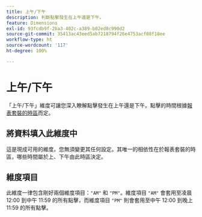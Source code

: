 ```yaml
---
title: 上午/下午
description: 判斷點擊發生在上午還是下午。
feature: Dimensions
exl-id: 93fcdb9f-2ba3-402c-a389-b02ed8c990d2
source-git-commit: 35413ac43eed5ab7218794f26e4753acf08f18ee
workflow-type: ht
source-wordcount: '117'
ht-degree: 100%

---
```


# 上午/下午

「上午/下午」維度可讓您深入瞭解點擊發生在上午還是下午。點擊的時間根據[報表套裝的時區](/help/admin/admin/general-acct-settings-admin.md)而定。

## 將資料填入此維度中

這是現成可用的維度。您無須變更其任何設定。其唯一的相依性在於報表套裝的時區，哪些時間屬於上、下午由此時區決定。

## 維度項目

此維度一律包含剛好兩個維度項目：`"AM"` 和 `"PM"`。維度項目 `"AM"` 會套用至凌晨 12:00 到中午 11:59 的所有點擊，而維度項目 `"PM"` 則會套用至中午 12:00 到晚上 11:59 的所有點擊。
